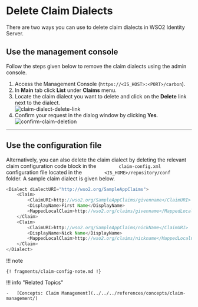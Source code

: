 # Delete Claim Dialects

There are two ways you can use to delete claim dialects in WSO2 Identity Server.

## Use the management console

Follow the steps given below to remove the claim dialects using the
admin console.

1.  Access the Management Console (`https://<IS_HOST>:<PORT>/carbon`).
2.  In **Main** tab click **List** under **Claims** menu.
3.  Locate the claim dialect you want to delete and click on the
    **Delete** link next to the dialect.  
    ![claim-dialect-delete-link](/assets/img/guides/claim-dialect-delete-link.png)
4.  Confirm your request in the dialog window by clicking **Yes**.  
    ![confirm-claim-deletion](/assets/img/guides/confirm-claim-deletion.png)

---

## Use the configuration file

Alternatively, you can also delete the claim dialect by deleting the relevant claim configuration
code block in the `         claim-config.xml        ` configuration file
located in the `         <IS_HOME>/repository/conf        ` folder. A
sample claim dialect is given below.

``` java
<Dialect dialectURI="http://wso2.org/SampleAppClaims">
    <Claim>
        <ClaimURI>http://wso2.org/SampleAppClaims/givenname</ClaimURI>
        <DisplayName>First Name</DisplayName>
        <MappedLocalClaim>http://wso2.org/claims/givenname</MappedLocalClaim>
    </Claim>
    <Claim>
        <ClaimURI>http://wso2.org/SampleAppClaims/nickName</ClaimURI>
        <DisplayName>Nick Name</DisplayName>
        <MappedLocalClaim>http://wso2.org/claims/nickname</MappedLocalClaim>
    </Claim>
</Dialect>
```

!!! note
    
    {! fragments/claim-config-note.md !}    
    
!!! info "Related Topics"

    -   [Concepts: Claim Management](../../../references/concepts/claim-management/)